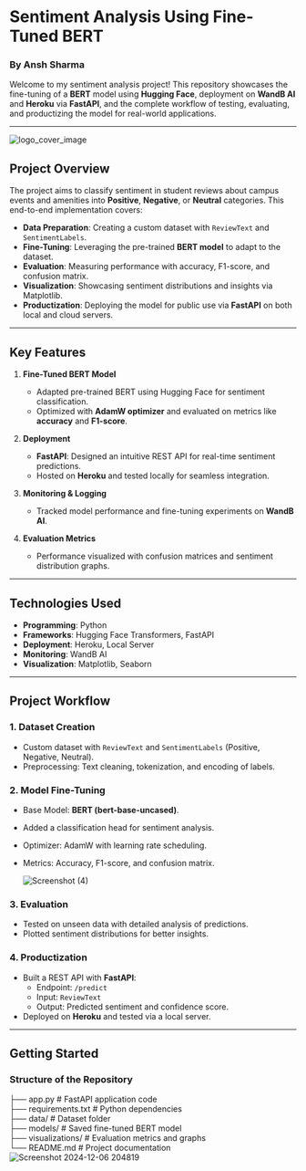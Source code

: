 # **Sentiment Analysis Using Fine-Tuned BERT**  
### **By Ansh Sharma**  

Welcome to my sentiment analysis project! This repository showcases the fine-tuning of a **BERT** model using **Hugging Face**, deployment on **WandB AI** and **Heroku** via **FastAPI**, and the complete workflow of testing, evaluating, and productizing the model for real-world applications.  

---
![logo_cover_image](https://github.com/user-attachments/assets/adbf19c2-6768-4158-b028-8aef76c0185e)



## **Project Overview**  

The project aims to classify sentiment in student reviews about campus events and amenities into **Positive**, **Negative**, or **Neutral** categories. This end-to-end implementation covers:  
- **Data Preparation**: Creating a custom dataset with `ReviewText` and `SentimentLabels`.  
- **Fine-Tuning**: Leveraging the pre-trained **BERT model** to adapt to the dataset.  
- **Evaluation**: Measuring performance with accuracy, F1-score, and confusion matrix.  
- **Visualization**: Showcasing sentiment distributions and insights via Matplotlib.  
- **Productization**: Deploying the model for public use via **FastAPI** on both local and cloud servers.  

---

## **Key Features**  

1. **Fine-Tuned BERT Model**  
   - Adapted pre-trained BERT using Hugging Face for sentiment classification.  
   - Optimized with **AdamW optimizer** and evaluated on metrics like **accuracy** and **F1-score**.  

2. **Deployment**  
   - **FastAPI**: Designed an intuitive REST API for real-time sentiment predictions.  
   - Hosted on **Heroku** and tested locally for seamless integration.  

3. **Monitoring & Logging**  
   - Tracked model performance and fine-tuning experiments on **WandB AI**.  

4. **Evaluation Metrics**  
   - Performance visualized with confusion matrices and sentiment distribution graphs.  

---

## **Technologies Used**  

- **Programming**: Python  
- **Frameworks**: Hugging Face Transformers, FastAPI  
- **Deployment**: Heroku, Local Server  
- **Monitoring**: WandB AI  
- **Visualization**: Matplotlib, Seaborn  

---

## **Project Workflow**  

### 1. **Dataset Creation**  
- Custom dataset with `ReviewText` and `SentimentLabels` (Positive, Negative, Neutral).  
- Preprocessing: Text cleaning, tokenization, and encoding of labels.  

### 2. **Model Fine-Tuning**  
- Base Model: **BERT (bert-base-uncased)**.  
- Added a classification head for sentiment analysis.  
- Optimizer: AdamW with learning rate scheduling.  
- Metrics: Accuracy, F1-score, and confusion matrix.

  ![Screenshot (4)](https://github.com/user-attachments/assets/3c63fb57-7ffc-41e3-9f57-fdb5f70b8563)
 

### 3. **Evaluation**  
- Tested on unseen data with detailed analysis of predictions.  
- Plotted sentiment distributions for better insights.
  

### 4. **Productization**  
- Built a REST API with **FastAPI**:  
  - Endpoint: `/predict`  
  - Input: `ReviewText`  
  - Output: Predicted sentiment and confidence score.  
- Deployed on **Heroku** and tested via a local server.  

---

## **Getting Started**  

### **Structure of the Repository** 
├── app.py              # FastAPI application code  
├── requirements.txt    # Python dependencies  
├── data/               # Dataset folder  
├── models/             # Saved fine-tuned BERT model  
├── visualizations/     # Evaluation metrics and graphs  
└── README.md           # Project documentation  
![Screenshot 2024-12-06 204819](https://github.com/user-attachments/assets/34a43424-48f8-46f7-bc28-aaf149482025)




